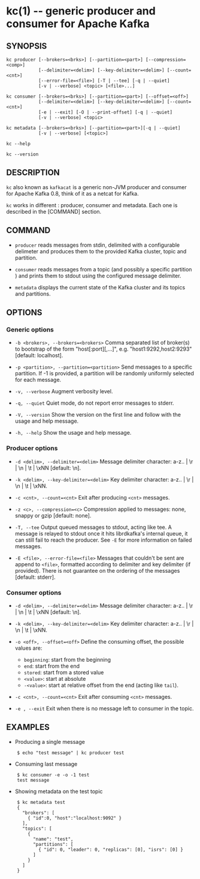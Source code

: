 kc(1) -- generic producer and consumer for Apache Kafka
=======================================================

SYNOPSIS
--------

```
kc producer [--brokers=<brks>] [--partition=<part>] [--compression=<comp>]
            [--delimiter=<delim>] [--key-delimiter=<delim>] [--count=<cnt>]
            [--error-file=<file>] [-T | --tee] [-q | --quiet]
            [-v | --verbose] <topic> [<file>...]

kc consumer [--brokers=<brks>] [--partition=<part>] [--offset=<off>]
            [--delimiter=<delim>] [--key-delimiter=<delim>] [--count=<cnt>]
            [-e | --exit] [-O | --print-offset] [-q | --quiet]
            [-v | --verbose] <topic>

kc metadata [--brokers=<brks>] [--partition=<part>][-q | --quiet]
            [-v | --verbose] [<topic>]

kc --help

kc --version
```

DESCRIPTION
-----------

`kc` also known as `kafkacat` is a generic non-JVM producer and consumer for
Apache Kafka 0.8, think of it as a netcat for Kafka.

`kc` works in different <command>: producer, consumer and metadata. Each one
is described in the [COMMAND] section.

COMMAND
-------

* `producer`
  reads messages from stdin, delimited with a configurable delimeter and
  produces them to the provided Kafka cluster, topic and partition.

* `consumer`
  reads messages from a topic (and possibly a specific partition ) and prints
  them to stdout using the configured message delimiter.

* `metadata`
  displays the current state of the Kafka cluster and its topics and partitions.

OPTIONS
-------

### Generic options

* `-b <brokers>, --brokers=<brokers>`
  Comma separated list of broker(s) to bootstrap of the form
  "host[:port][,...]", e.g. "host1:9292,host2:9293" [default: localhost].

* `-p <partition>, --partition=<partition>`
  Send messages to a specific partition. If -1 is provided, a partition will
  be randomly uniformly selected for each message.

* `-v, --verbose`
  Augment verbosity level.

* `-q, --quiet`
  Quiet mode, do not report error messages to stderr.

* `-V, --version`
  Show the version on the first line and follow with the usage and help message.

* `-h, --help`
  Show the usage and help message.

### Producer options

* `-d <delim>, --delimiter=<delim>`
  Message delimiter character: a-z.. | \\r | \\n | \\t | \\xNN [default: \\n].


* `-k <delim>, --key-delimiter=<delim>`
  Key delimiter character: a-z.. | \\r | \\n | \\t | \\xNN.

* `-c <cnt>, --count=<cnt>`
  Exit after producing `<cnt>` messages.

* `-z <c>, --compression=<c>`
  Compression applied to messages: none, snappy or gzip [default: none].

* `-T, --tee`
  Output queued messages to stdout, acting like tee. A message is relayed to
  stdout once it hits librdkafka's internal queue, it can still fail to reach
  the producer. See `-E` for more information on failed messages.

* `-E <file>, --error-file=<file>`
  Messages that couldn't be sent are append to `<file>`, formatted according
  to delimiter and key delimiter (if provided). There is not guarantee
  on the ordering of the messages [default: stderr].

### Consumer options

* `-d <delim>, --delimiter=<delim>`
  Message delimiter character: a-z.. | \\r | \\n | \\t | \\xNN [default: \\n].

* `-k <delim>, --key-delimiter=<delim>`
  Key delimiter character: a-z.. | \\r | \\n | \\t | \\xNN.

* `-o <off>, --offset=<off>`
  Define the consuming offset, the possible values are:
    * `beginning`: start from the beginning
    * `end`: start from the end
    * `stored`: start from a stored value
    * `<value>`: start at absolute <value>
    * `-<value>`: start at relative offset from the end (acting like `tail`).

* `-c <cnt>, --count=<cnt>`
  Exit after consuming `<cnt>` messages.

* `-e , --exit`
  Exit when there is no message left to consumer in the topic.

EXAMPLES
--------

* Producing a single message

```
    $ echo "test message" | kc producer test
```

* Consuming last message

```
    $ kc consumer -e -o -1 test
    test message
```

* Showing metadata on the test topic

```
    $ kc metadata test
    {
      "brokers": [
        { "id":0, "host":"localhost:9092" }
      ],
      "topics": [
        {
          "name": "test",
          "partitions": [
            { "id": 0, "leader": 0, "replicas": [0], "isrs": [0] }
          ]
        }
      ]
    }
```
